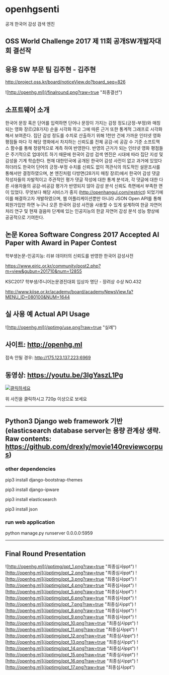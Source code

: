# openhgsenti
공개 한국어 감성 검색 엔진

## OSS World Challenge 2017 제 11회 공개SW개발자대회 결선작

## 응용 SW 부문 팀 김주현 - 김주현

http://project.oss.kr/board/noticeView.do?board_seq=826

![http://openhg.ml](/finalround.png?raw=true "최종결선")

## 소프트웨어 소개

한국어 문장 혹은 단어를 입력하면 단어나 문장이 가지는 감정 정도(긍정-부정)와 매칭 되는 영화 장르(28가지) 순을 시각화 하고 그에 따른 근거 또한 통계적 그래프로 시각화 해서 보여준다.  집단 감성 정도를 수치로 산출하기 위해 1천만 건에 가까운 인터넷 영화 평점들 마다 각 해당 영화에서 차지하는 신뢰도를 전체 공감-비 공감 수 기준 소프트맥스 함수를 통해 정량적으로 계측 하여 반영한다. 반영의 근거가 되는 인터넷 영화 평점들은 주기적으로 업데이트 하기 때문에 한국어 감성 검색 엔진은 시대에 따라 집단 지성 및 감성을 기계 학습한다. 현재 대한민국에 공개된 한국어 감성 사전이 없고 과거에 있었다 하더라도 한국어 단어의 긍정-부정 수치를 신뢰도 없이 객관식의 의도적인 설문조사를 통해서만 결정하였으며, 본 엔진처럼 다방면(28가지 매칭 장르)에서 한국어 감성 댓글 작성자들의 자발적이고 주관적인 평가 댓글 작성에 대한 통계 분석과, 각 댓글에 대한 다른 사용자들의 공감-비공감 평가가 반영되지 않아 감성 분석 신뢰도 측면에서 부족한 면이 있었다. 무엇보다 해당 서비스가 중지 (http://openhangul.com/restrict) 되었기에 이를 해결하고자 개발하였으며, 웹 어플리케이션뿐만 아니라 JSON Open API를 통해 회원가입만 하면 누구나 오픈 한국어 감성 사전을 사용할 수 있게 설계하여 한글 자연어 처리 연구 및 현재 걸음마 단계에 있는 인공지능의 한글 자연어 감성 분석 성능 향상에 공공적으로 기여한다.

## 논문 Korea Software Congress 2017 Accepted AI Paper with Award in Paper Contest

학부생논문-인공지능: 리뷰 데이터의 신뢰도를 반영한 한국어 감성사전

https://www.eiric.or.kr/community/post2.php?m=view&gubun=201710&num=12855

KSC2017 학부생/주니어논문경진대회 입상자 명단 - 장려상 수상 NO.432

http://www.kiise.or.kr/academy/board/academyNewsView.fa?MENU_ID=080100&NUM=1644

## 실 사용 예 Actual API Usage

![http://openhg.ml](/pptimg/use.png?raw=true "실례")


## 사이트: http://openhg.ml

접속 안될 경우: http://175.123.137.223:6969


## 동영상: https://youtu.be/3lgYaszL1Pg
[![클릭하세요](http://i3.ytimg.com/vi/3lgYaszL1Pg/hqdefault.jpg)](https://youtu.be/3lgYaszL1Pg)

위 사진을 클릭하시고 720p 이상으로 보세요
* * *
## Python3 Django web framework 기반 (elasticsearch database server는 용량 관계상 생략. Raw contents: https://github.com/drexly/movie140reviewcorpus)

### other dependencies

pip3 install django-bootstrap-themes

pip3 install django-ipware

pip3 install elasticsearch

pip3 install json

### run web application

python manage.py runserver 0.0.0.0:5959

* * *
## Final Round Presentation

![http://openhg.ml](/pptimg/ppt_1.png?raw=true "최종심사ppt")
![http://openhg.ml](/pptimg/ppt_2.png?raw=true "최종심사ppt")
![http://openhg.ml](/pptimg/ppt_3.png?raw=true "최종심사ppt")
![http://openhg.ml](/pptimg/ppt_4.png?raw=true "최종심사ppt")
![http://openhg.ml](/pptimg/ppt_5.png?raw=true "최종심사ppt")
![http://openhg.ml](/pptimg/ppt_6.png?raw=true "최종심사ppt")
![http://openhg.ml](/pptimg/ppt_7.png?raw=true "최종심사ppt")
![http://openhg.ml](/pptimg/ppt_8.png?raw=true "최종심사ppt")
![http://openhg.ml](/pptimg/ppt_9.png?raw=true "최종심사ppt")
![http://openhg.ml](/pptimg/ppt_10.png?raw=true "최종심사ppt")
![http://openhg.ml](/pptimg/ppt_11.png?raw=true "최종심사ppt")
![http://openhg.ml](/pptimg/ppt_12.png?raw=true "최종심사ppt")
![http://openhg.ml](/pptimg/ppt_13.png?raw=true "최종심사ppt")
![http://openhg.ml](/pptimg/ppt_14.png?raw=true "최종심사ppt")
![http://openhg.ml](/pptimg/ppt_15.png?raw=true "최종심사ppt")
![http://openhg.ml](/pptimg/ppt_16.png?raw=true "최종심사ppt")
![http://openhg.ml](/pptimg/ppt_17.png?raw=true "최종심사ppt")


